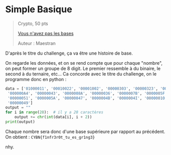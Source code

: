# Simple Basique
> Crypto, 50 pts
> 
> [Vous n'avez pas les bases](https://www.youtube.com/watch?v=2bjk26RwjyU)
>
> Auteur : Maestran

D'après le titre du challenge, ça va être une histoire de base.

On regarde les données, et on se rend compte que pour chaque "nombre", on peut former un groupe de 8 digit. Le premier ressemble à du binaire, le second à du ternaire, etc...
Ca concorde avec le titre du challenge, on le programme donc en python :
```py
data = ['01000011', '00010022', '00001002', '00000303', '00000323', '00000204', '00000061', '00000132', '00000102',  
 '000000A4', '00000043', '0000008A', '00000036', '0000007B', '0000005F', '0000006E', '00000069', '00000050',  
 '00000051', '0000005A', '00000047', '0000004B', '0000004I', '0000001O', '00000046', '0000003M', '0000001N',  
 '00000049']  
output = ""
for i in range(28):  # il y a 28 caractères
    output += chr(int(data[i], i + 2))  
print(output)
```
Chaque nombre sera donc d'une base supérieure par rapport au précédent.
On obtient : `CYBN{f1nfr3r0t_tu_es_gr1ng3}`

nhy.